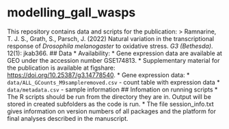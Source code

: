 # modelling_gall_wasps
This repository contains data and scripts for the publication:   > Ramnarine, T. J. S., Grath, S., Parsch, J. (2022) Natural variation in the transcriptional response of _Drosophila melanogaster_ to oxidative stress. _G3 (Bethesda)_. 12(1): jkab366.   ## Data * Availability:    * Gene expression data are available at GEO under the accession number GSE174813.    * Supplementary material for the publication is available at figshare: https://doi.org/10.25387/g3.14778540.  * Gene expression data:      * `data/ALL_GCounts_M9sampleremoved.csv` - count table with expression data     * `data/metadata.csv` - sample information      ## Infomation on running scripts  * The R scripts should be run from the directory they are in. Output will be stored in created subfolders as the code is run.  * The file session_info.txt gives information on version numbers of all packages and the platform for final analyses described in the manuscript.
